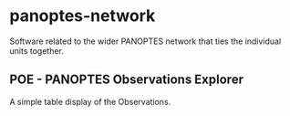 # panoptes-network
Software related to the wider PANOPTES network that ties the individual units together.

## POE - PANOPTES Observations Explorer

A simple table display of the Observations.

